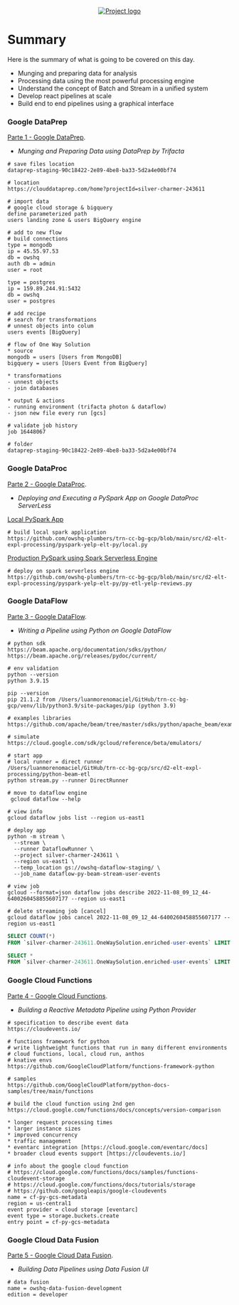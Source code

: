 <p align="center">
  <a href="" rel="noopener">
    <img src="https://github.com/owshq-plumbers/trn-cc-bg-gcp/blob/main/images/day2-summary.png" alt="Project logo">
 </a>
</p>


# Summary
Here is the summary of what is going to be covered on this day.

* Munging and preparing data for analysis
* Processing data using the most powerful processing engine
* Understand the concept of Batch and Stream in a unified system
* Develop react pipelines at scale
* Build end to end pipelines using a graphical interface


### Google DataPrep
[Parte 1 - Google DataPrep](https://github.com/owshq-plumbers/trn-cc-bg-gcp/blob/main/docs/d2.1_data_prep.excalidraw.png).

- *Munging and Preparing Data using DataPrep by Trifacta*

```shell
# save files location
dataprep-staging-90c18422-2e89-4be8-ba33-5d2a4e00bf74

# location
https://clouddataprep.com/home?projectId=silver-charmer-243611

# import data
# google cloud storage & bigquery
define parameterized path
users landing zone & users BigQuery engine

# add to new flow
# build connections
type = mongodb
ip = 45.55.97.53
db = owshq
auth db = admin
user = root

type = postgres
ip = 159.89.244.91:5432
db = owshq
user = postgres

# add recipe
# search for transformations
# unnest objects into colum
users events [BigQuery]

# flow of One Way Solution
* source
mongodb = users [Users from MongoDB]
bigquery = users [Users Event from BigQuery]

* transformations
- unnest objects
- join databases

* output & actions
- running environment (trifacta photon & dataflow)
- json new file every run [gcs]

# validate job history
job 16448067

# folder
dataprep-staging-90c18422-2e89-4be8-ba33-5d2a4e00bf74
```

### Google DataProc
[Parte 2 - Google DataProc](https://github.com/owshq-plumbers/trn-cc-bg-gcp/blob/main/docs/d2.2_data_proc.excalidraw.png).

- *Deploying and Executing a PySpark App on Google DataProc ServerLess*

[Local PySpark App](https://github.com/owshq-plumbers/trn-cc-bg-gcp/blob/main/src/d2-elt-expl-processing/pyspark-yelp-elt-py/local.py)
```shell
# build local spark application
https://github.com/owshq-plumbers/trn-cc-bg-gcp/blob/main/src/d2-elt-expl-processing/pyspark-yelp-elt-py/local.py
```

[Production PySpark using Spark Serverless Engine](https://github.com/owshq-plumbers/trn-cc-bg-gcp/blob/main/src/d2-elt-expl-processing/pyspark-yelp-elt-py/py-etl-yelp-reviews.py)
```shell
# deploy on spark serverless engine
https://github.com/owshq-plumbers/trn-cc-bg-gcp/blob/main/src/d2-elt-expl-processing/pyspark-yelp-elt-py/py-etl-yelp-reviews.py
```

### Google DataFlow
[Parte 3 - Google DataFlow](https://github.com/owshq-plumbers/trn-cc-bg-gcp/blob/main/docs/d2.3_data_flow.excalidraw.png).

- *Writing a Pipeline using Python on Google DataFlow*

```shell
# python sdk
https://beam.apache.org/documentation/sdks/python/
https://beam.apache.org/releases/pydoc/current/

# env validation
python --version
python 3.9.15

pip --version
pip 21.1.2 from /Users/luanmorenomaciel/GitHub/trn-cc-bg-gcp/venv/lib/python3.9/site-packages/pip (python 3.9)

# examples libraries
https://github.com/apache/beam/tree/master/sdks/python/apache_beam/examples

# simulate
https://cloud.google.com/sdk/gcloud/reference/beta/emulators/

# start app 
# local runner = direct runner
/Users/luanmorenomaciel/GitHub/trn-cc-bg-gcp/src/d2-elt-expl-processing/python-beam-etl
python stream.py --runner DirectRunner 

# move to dataflow engine
 gcloud dataflow --help
 
# view info
gcloud dataflow jobs list --region us-east1    

# deploy app
python -m stream \
  --stream \
  --runner DataflowRunner \
  --project silver-charmer-243611 \
  --region us-east1 \
  --temp_location gs://owshq-dataflow-staging/ \
  --job_name dataflow-py-beam-stream-user-events

# view job
gcloud --format=json dataflow jobs describe 2022-11-08_09_12_44-6400260458855607177 --region us-east1

# delete streaming job [cancel]
gcloud dataflow jobs cancel 2022-11-08_09_12_44-6400260458855607177 --region us-east1    
```

```sql
SELECT COUNT(*)
FROM `silver-charmer-243611.OneWaySolution.enriched-user-events` LIMIT 1000

SELECT *
FROM `silver-charmer-243611.OneWaySolution.enriched-user-events` LIMIT 1000
```

### Google Cloud Functions
[Parte 4 - Google Cloud Functions](https://github.com/owshq-plumbers/trn-cc-bg-gcp/blob/main/docs/d2.4_cloud_functions.excalidraw.png).

- *Building a Reactive Metadata Pipeline using Python Provider*

```shell
# specification to describe event data
https://cloudevents.io/

# functions framework for python
# write lightweight functions that run in many different environments
# cloud functions, local, cloud run, anthos
# knative envs
https://github.com/GoogleCloudPlatform/functions-framework-python

# samples
https://github.com/GoogleCloudPlatform/python-docs-samples/tree/main/functions

# build the cloud function using 2nd gen
https://cloud.google.com/functions/docs/concepts/version-comparison

* longer request processing times
* larger instance sizes
* improved concurrency
* traffic management
* eventarc integration [https://cloud.google.com/eventarc/docs]
* broader cloud events support [https://cloudevents.io/]

# info about the google cloud function
# https://cloud.google.com/functions/docs/samples/functions-cloudevent-storage
# https://cloud.google.com/functions/docs/tutorials/storage
# https://github.com/googleapis/google-cloudevents
name = cf-py-gcs-metadata
region = us-central1
event provider = cloud storage [eventarc]
event type = storage.buckets.create
entry point = cf-py-gcs-metadata
```


### Google Cloud Data Fusion
[Parte 5 - Google Cloud Data Fusion](https://github.com/owshq-plumbers/trn-cc-bg-gcp/blob/main/docs/d2.5_data_fusion.excalidraw.png).

- *Building Data Pipelines using Data Fusion UI*

```shell
# data fusion
name = owshq-data-fusion-development
edition = developer

```


